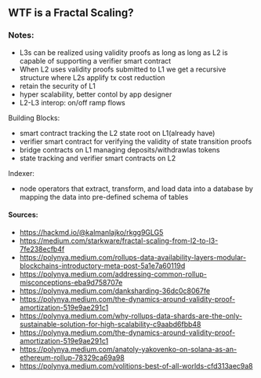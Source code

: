 ## WTF is a Fractal Scaling?

### Notes:
- L3s can be realized using validity proofs as long as long as L2 is capable of supporting a verifier smart contract
- When L2 uses validity proofs submitted to L1 we get a recursive structure where L2s applify tx cost reduction
- retain the security of L1
- hyper scalability, better contol by app designer
- L2-L3 interop: on/off ramp flows
  
Building Blocks:
- smart contract tracking the L2 state root on L1(already have)
- verifier smart contract for verifying the validity of state transition proofs
- bridge contracts on L1 managing deposits/withdrawlas tokens
- state tracking and verifier smart contracts on L2

Indexer:
- node operators that extract, transform, and load data into a database by mapping the data into pre-defined schema of tables

#### Sources:
- https://hackmd.io/@kalmanlajko/rkgg9GLG5
- https://medium.com/starkware/fractal-scaling-from-l2-to-l3-7fe238ecfb4f
- https://polynya.medium.com/rollups-data-availability-layers-modular-blockchains-introductory-meta-post-5a1e7a60119d
- https://polynya.medium.com/addressing-common-rollup-misconceptions-eba9d758707e
- https://polynya.medium.com/danksharding-36dc0c8067fe
- https://polynya.medium.com/the-dynamics-around-validity-proof-amortization-519e9ae291c1
- https://polynya.medium.com/why-rollups-data-shards-are-the-only-sustainable-solution-for-high-scalability-c9aabd6fbb48
- https://polynya.medium.com/the-dynamics-around-validity-proof-amortization-519e9ae291c1
- https://polynya.medium.com/anatoly-yakovenko-on-solana-as-an-ethereum-rollup-78329ca69a98
- https://polynya.medium.com/volitions-best-of-all-worlds-cfd313aec9a8